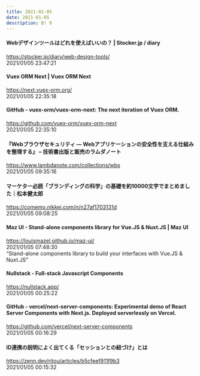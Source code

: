 ```yaml
---
title: 2021-01-05
date: 2021-01-05
description: B! 9
---
```


#### Webデザインツールはどれを使えばいいの？ | Stocker.jp / diary
https://stocker.jp/diary/web-design-tools/<br>
2021/01/05 23:47:21<br>


#### Vuex ORM Next | Vuex ORM Next
https://next.vuex-orm.org/<br>
2021/01/05 22:35:18<br>


#### GitHub - vuex-orm/vuex-orm-next: The next iteration of Vuex ORM.
https://github.com/vuex-orm/vuex-orm-next<br>
2021/01/05 22:35:10<br>


#### 『Webブラウザセキュリティ ― Webアプリケーションの安全性を支える仕組みを整理する』 – 技術書出版と販売のラムダノート
https://www.lambdanote.com/collections/wbs<br>
2021/01/05 09:35:16<br>


#### マーケター必読「ブランディングの科学」の基礎を約10000文字でまとめました｜松本健太郎
https://comemo.nikkei.com/n/n27af1703131d<br>
2021/01/05 09:08:25<br>


#### Maz UI - Stand-alone components library for Vue.JS & Nuxt.JS | Maz UI
https://louismazel.github.io/maz-ui/<br>
2021/01/05 07:48:30<br>
“Stand-alone components library to build your interfaces with  Vue.JS & Nuxt.JS”


#### Nullstack - Full-stack Javascript Components
https://nullstack.app/<br>
2021/01/05 00:25:22<br>


#### GitHub - vercel/next-server-components: Experimental demo of React Server Components with Next.js. Deployed serverlessly on Vercel.
https://github.com/vercel/next-server-components<br>
2021/01/05 00:16:29<br>


#### ID連携の説明によく出てくる「セッションとの紐づけ」とは
https://zenn.dev/ritou/articles/b5cfeef911f9b3<br>
2021/01/05 00:15:32<br>


